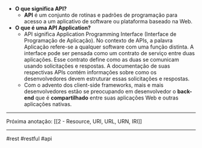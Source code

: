 - **O que significa API?**
	- **API** é um conjunto de rotinas e padrões de programação para acesso a um aplicativo de software ou plataforma baseado na Web.
- **O que é uma API Application?**
	- API significa Application Programming Interface (Interface de Programação de Aplicação). No contexto de APIs, a palavra Aplicação refere-se a qualquer software com uma função distinta. A interface pode ser pensada como um contrato de serviço entre duas aplicações. Esse contrato define como as duas se comunicam usando solicitações e respostas. A documentação de suas respectivas APIs contém informações sobre como os desenvolvedores devem estruturar essas solicitações e respostas.
	- Com o advento dos client-side frameworks, mais e mais desenvolvedores estão se preocupando em desenvolvedor o **back-end** que é **compartilhado** entre suas aplicações Web e outras aplicações nativas.
---
Próxima anotação: [[2 - Resource, URI, URL, URN, IRI]]

---
#rest #restful #api 